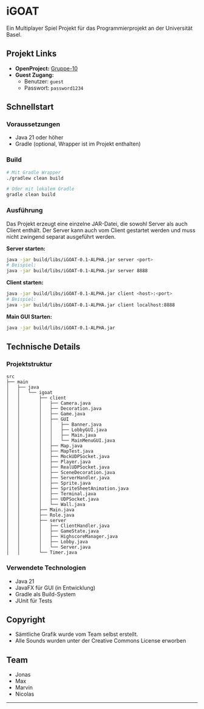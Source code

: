 # iGOAT

Ein Multiplayer Spiel Projekt für das Programmierprojekt an der Universität Basel.

## Projekt Links

- **OpenProject:** [Gruppe-10](https://openproject.mendes.dev/projects/gruppe-10/)
- **Guest Zugang:**
  - Benutzer: `guest`
  - Passwort: `password1234`

## Schnellstart

### Voraussetzungen

- Java 21 oder höher
- Gradle (optional, Wrapper ist im Projekt enthalten)

### Build

```bash
# Mit Gradle Wrapper
./gradlew clean build

# Oder mit lokalem Gradle
gradle clean build
```

### Ausführung

Das Projekt erzeugt eine einzelne JAR-Datei, die sowohl Server als auch Client enthält. Der Server kann auch vom Client gestartet werden und muss nicht zwingend separat ausgeführt werden.

**Server starten:**
```bash
java -jar build/libs/iGOAT-0.1-ALPHA.jar server <port>
# Beispiel:
java -jar build/libs/iGOAT-0.1-ALPHA.jar server 8888
```

**Client starten:**
```bash
java -jar build/libs/iGOAT-0.1-ALPHA.jar client <host>:<port>
# Beispiel:
java -jar build/libs/iGOAT-0.1-ALPHA.jar client localhost:8888
```

**Main GUI Starten:**
```bash
java -jar build/libs/iGOAT-0.1-ALPHA.jar
```

## Technische Details

### Projektstruktur
```
src
├── main
│   ├── java
│   │   └── igoat
│   │       ├── client
│   │       │   ├── Camera.java
│   │       │   ├── Decoration.java
│   │       │   ├── Game.java
│   │       │   ├── GUI
│   │       │   │   ├── Banner.java
│   │       │   │   ├── LobbyGUI.java
│   │       │   │   ├── Main.java
│   │       │   │   └── MainMenuGUI.java
│   │       │   ├── Map.java
│   │       │   ├── MapTest.java
│   │       │   ├── MockUDPSocket.java
│   │       │   ├── Player.java
│   │       │   ├── RealUDPSocket.java
│   │       │   ├── SceneDecoration.java
│   │       │   ├── ServerHandler.java
│   │       │   ├── Sprite.java
│   │       │   ├── SpriteSheetAnimation.java
│   │       │   ├── Terminal.java
│   │       │   ├── UDPSocket.java
│   │       │   └── Wall.java
│   │       ├── Main.java
│   │       ├── Role.java
│   │       ├── server
│   │       │   ├── ClientHandler.java
│   │       │   ├── GameState.java
│   │       │   ├── HighscoreManager.java
│   │       │   ├── Lobby.java
│   │       │   └── Server.java
│   │       └── Timer.java
```

### Verwendete Technologien
- Java 21
- JavaFX für GUI (in Entwicklung)
- Gradle als Build-System
- JUnit für Tests

## Copyright
- Sämtliche Grafik wurde vom Team selbst erstellt.
- Alle Sounds wurden unter der Creative Commons License erworben

## Team
- Jonas
- Max
- Marvin
- Nicolas

---
